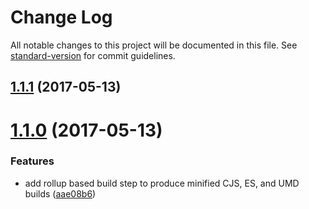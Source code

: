 # Change Log

All notable changes to this project will be documented in this file. See [standard-version](https://github.com/conventional-changelog/standard-version) for commit guidelines.

<a name="1.1.1"></a>
## [1.1.1](https://github.com/danhayden/equalheight/compare/v1.1.0...v1.1.1) (2017-05-13)



<a name="1.1.0"></a>
# [1.1.0](https://github.com/danhayden/equalheight/compare/v1.0.0...v1.1.0) (2017-05-13)


### Features

* add rollup based build step to produce minified CJS, ES, and UMD builds ([aae08b6](https://github.com/danhayden/equalheight/commit/aae08b6))
